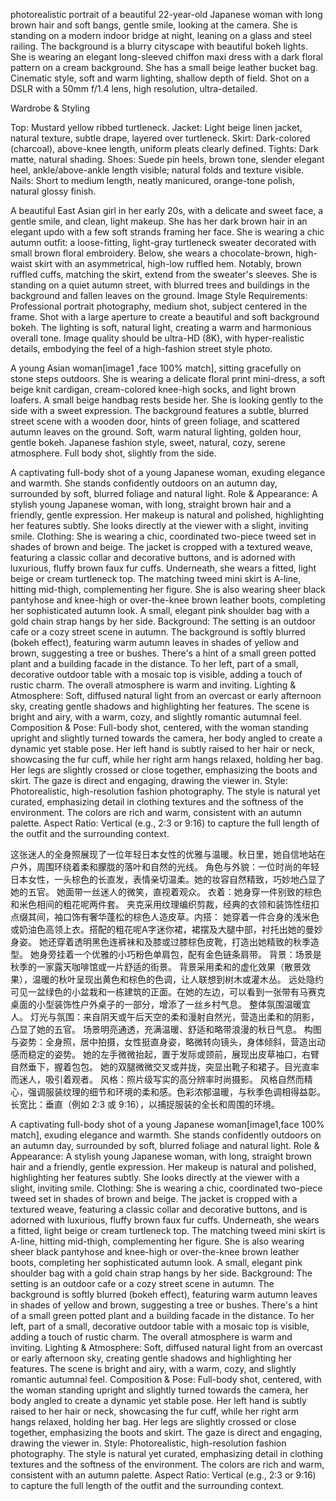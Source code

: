 
photorealistic portrait of a beautiful 22-year-old Japanese woman with long brown hair and soft bangs, gentle smile, looking at the camera. She is standing on a modern indoor bridge at night, leaning on a glass and steel railing. The background is a blurry cityscape with beautiful bokeh lights. She is wearing an elegant long-sleeved chiffon maxi dress with a dark floral pattern on a cream background. She has a small beige leather bucket bag. Cinematic style, soft and warm lighting, shallow depth of field. Shot on a DSLR with a 50mm f/1.4 lens, high resolution, ultra-detailed.


Wardrobe & Styling

Top: Mustard yellow ribbed turtleneck.
Jacket: Light beige linen jacket, natural texture, subtle drape, layered over turtleneck.
Skirt: Dark-colored (charcoal), above-knee length, uniform pleats clearly defined.
Tights: Dark matte, natural shading.
Shoes: Suede pin heels, brown tone, slender elegant heel, ankle/above-ankle length visible; natural folds and texture visible.
Nails: Short to medium length, neatly manicured, orange-tone polish, natural glossy finish.


A beautiful East Asian girl in her early 20s, with a delicate and sweet face, a gentle smile, and clean, light makeup. She has her dark brown hair in an elegant updo with a few soft strands framing her face. She is wearing a chic autumn outfit: a loose-fitting, light-gray turtleneck sweater decorated with small brown floral embroidery. Below, she wears a chocolate-brown, high-waist skirt with an asymmetrical, high-low ruffled hem. Notably, brown ruffled cuffs, matching the skirt, extend from the sweater's sleeves. She is standing on a quiet autumn street, with blurred trees and buildings in the background and fallen leaves on the ground.
Image Style Requirements:
Professional portrait photography, medium shot, subject centered in the frame. Shot with a large aperture to create a beautiful and soft background bokeh. The lighting is soft, natural light, creating a warm and harmonious overall tone. Image quality should be ultra-HD (8K), with hyper-realistic details, embodying the feel of a high-fashion street style photo.



A young Asian woman[image1 ,face 100% match],  sitting gracefully on stone steps outdoors. She is wearing a delicate floral print mini-dress, a soft beige knit cardigan, cream-colored knee-high socks, and light brown loafers. A small beige handbag rests beside her. She is looking gently to the side with a sweet expression. The background features a subtle, blurred street scene with a wooden door, hints of green foliage, and scattered autumn leaves on the ground. Soft, warm natural lighting, golden hour, gentle bokeh. Japanese fashion style, sweet, natural, cozy, serene atmosphere. Full body shot, slightly from the side.




A captivating full-body shot of a young Japanese woman, exuding elegance and warmth. She stands confidently outdoors on an autumn day, surrounded by soft, blurred foliage and natural light.
Role & Appearance: A stylish young Japanese woman, with long, straight brown hair and a friendly, gentle expression. Her makeup is natural and polished, highlighting her features subtly. 
She looks directly at the viewer with a slight, inviting smile.
Clothing: She is wearing a chic, coordinated two-piece tweed set in shades of brown and beige. 
The jacket is cropped with a textured weave, featuring a classic collar and decorative buttons, and is adorned with luxurious, fluffy brown faux fur cuffs. Underneath, 
she wears a fitted, light beige or cream turtleneck top. The matching tweed mini skirt is A-line, hitting mid-thigh, complementing her figure. 
She is also wearing sheer black pantyhose and knee-high or over-the-knee brown leather boots, completing her sophisticated autumn look. 
A small, elegant pink shoulder bag with a gold chain strap hangs by her side.
Background: The setting is an outdoor cafe or a cozy street scene in autumn. 
The background is softly blurred (bokeh effect), featuring warm autumn leaves in shades of yellow and brown, suggesting a tree or bushes. 
There's a hint of a small green potted plant and a building facade in the distance. To her left, part of a small, decorative outdoor table with a mosaic top is visible, adding a touch of rustic charm. 
The overall atmosphere is warm and inviting.
Lighting & Atmosphere: Soft, diffused natural light from an overcast or early afternoon sky, creating gentle shadows and highlighting her features. 
The scene is bright and airy, with a warm, cozy, and slightly romantic autumnal feel.
Composition & Pose: Full-body shot, centered, with the woman standing upright and slightly turned towards the camera, her body angled to create a dynamic yet stable pose. 
Her left hand is subtly raised to her hair or neck, showcasing the fur cuff, while her right arm hangs relaxed, holding her bag. 
Her legs are slightly crossed or close together, emphasizing the boots and skirt. The gaze is direct and engaging, drawing the viewer in.
Style: Photorealistic, high-resolution fashion photography. 
The style is natural yet curated, emphasizing detail in clothing textures and the softness of the environment. The colors are rich and warm, consistent with an autumn palette.
Aspect Ratio: Vertical (e.g., 2:3 or 9:16) to capture the full length of the outfit and the surrounding context.

这张迷人的全身照展现了一位年轻日本女性的优雅与温暖。秋日里，她自信地站在户外，周围环绕着柔和朦胧的落叶和自然的光线。
角色与外貌：一位时尚的年轻日本女性，一头棕色的长直发，表情亲切温柔。她的妆容自然精致，巧妙地凸显了她的五官。
她面带一丝迷人的微笑，直视着观众。
衣着：她身穿一件别致的棕色和米色相间的粗花呢两件套。
夹克采用纹理编织剪裁，经典的衣领和装饰性纽扣点缀其间，袖口饰有奢华蓬松的棕色人造皮草。内搭：
她穿着一件合身的浅米色或奶油色高领上衣。搭配的粗花呢A字迷你裙，裙摆及大腿中部，衬托出她的曼妙身姿。
她还穿着透明黑色连裤袜和及膝或过膝棕色皮靴，打造出她精致的秋季造型。
她身旁挂着一个优雅的小巧粉色单肩包，配有金色链条肩带。
背景：场景是秋季的一家露天咖啡馆或一片舒适的街景。
背景采用柔和的虚化效果（散景效果），温暖的秋叶呈现出黄色和棕色的色调，让人联想到树木或灌木丛。
远处隐约可见一盆绿色的小盆栽和一栋建筑的正面。在她的左边，可以看到一张带有马赛克桌面的小型装饰性户外桌子的一部分，增添了一丝乡村气息。
整体氛围温暖宜人。
灯光与氛围：来自阴天或午后天空的柔和漫射自然光，营造出柔和的阴影，凸显了她的五官。
场景明亮通透，充满温暖、舒适和略带浪漫的秋日气息。
构图与姿势：全身照，居中拍摄​​，女性挺直身姿，略微转向镜头，身体倾斜，营造出动感而稳定的姿势。
她的左手微微抬起，置于发际或颈前，展现出皮草袖口，右臂自然垂下，握着包包。
她的双腿微微交叉或并拢，突显出靴子和裙子。目光直率而迷人，吸引着观者。
风格：照片级写实的高分辨率时尚摄影。
风格自然而精心，强调服装纹理的细节和环境的柔和感。色彩浓郁温暖，与秋季色调相得益彰。
长宽比：垂直（例如 2:3 或 9:16），以捕捉服装的全长和周围的环境。

A captivating full-body shot of a young Japanese woman[image1,face 100% match], exuding elegance and warmth. She stands confidently outdoors on an autumn day, surrounded by soft, blurred foliage and natural light.
Role & Appearance: A stylish young Japanese woman, with long, straight brown hair and a friendly, gentle expression. Her makeup is natural and polished, highlighting her features subtly. She looks directly at the viewer with a slight, inviting smile.
Clothing: She is wearing a chic, coordinated two-piece tweed set in shades of brown and beige. The jacket is cropped with a textured weave, featuring a classic collar and decorative buttons, and is adorned with luxurious, fluffy brown faux fur cuffs. Underneath, she wears a fitted, light beige or cream turtleneck top. The matching tweed mini skirt is A-line, hitting mid-thigh, complementing her figure. She is also wearing sheer black pantyhose and knee-high or over-the-knee brown leather boots, completing her sophisticated autumn look. A small, elegant pink shoulder bag with a gold chain strap hangs by her side.
Background: The setting is an outdoor cafe or a cozy street scene in autumn. The background is softly blurred (bokeh effect), featuring warm autumn leaves in shades of yellow and brown, suggesting a tree or bushes. There's a hint of a small green potted plant and a building facade in the distance. To her left, part of a small, decorative outdoor table with a mosaic top is visible, adding a touch of rustic charm. The overall atmosphere is warm and inviting.
Lighting & Atmosphere: Soft, diffused natural light from an overcast or early afternoon sky, creating gentle shadows and highlighting her features. The scene is bright and airy, with a warm, cozy, and slightly romantic autumnal feel.
Composition & Pose: Full-body shot, centered, with the woman standing upright and slightly turned towards the camera, her body angled to create a dynamic yet stable pose. Her left hand is subtly raised to her hair or neck, showcasing the fur cuff, while her right arm hangs relaxed, holding her bag. Her legs are slightly crossed or close together, emphasizing the boots and skirt. The gaze is direct and engaging, drawing the viewer in.
Style: Photorealistic, high-resolution fashion photography. The style is natural yet curated, emphasizing detail in clothing textures and the softness of the environment. The colors are rich and warm, consistent with an autumn palette.
Aspect Ratio: Vertical (e.g., 2:3 or 9:16) to capture the full length of the outfit and the surrounding context.
